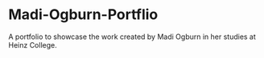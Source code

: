 # Madi-Ogburn-Portflio
A portfolio to showcase the work created by Madi Ogburn in her studies at Heinz College.
